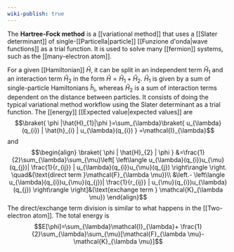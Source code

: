 ```yaml
---
wiki-publish: true
---
```

The **Hartree-Fock method** is a [[variational method]] that uses a [[Slater determinant]] of single-[[Particella|particle]] [[Funzione d'onda|wave functions]] as a trial function. It is used to solve many [[fermion]] systems, such as the [[many-electron atom]].

For a given [[Hamiltonian]] $\hat{H}$, it can be split in an independent term $\hat{H}_{1}$ and an interaction term $\hat{H}_{2}$ in the form $\hat{H}=\hat{H}_{1}+\hat{H}_{2}$. $\hat{H}_{1}$ is given by a sum of single-particle Hamiltonians $\hat{h}_{i}$, whereas $\hat{H}_{2}$ is a sum of interaction terms dependent on the distance between particles. It consists of doing the typical variational method workflow using the Slater determinant as a trial function. The [[energy]] [[Expected value|expected values]] are
$$\braket{ \phi |\hat{H}_{1}|\phi  }=\sum_{\lambda}\braket{ u_{\lambda}(q_{i}) | \hat{h}_{i} | u_{\lambda}(q_{i}) }  =\mathcal{I}_{\lambda}$$
and
$$\begin{align}
\braket{ \phi | \hat{H}_{2} | \phi } &=\frac{1}{2}\sum_{\lambda}\sum_{\mu}\left[ \left\langle  u_{\lambda}(q_{i})u_{\mu}(q_{j})| \frac{1}{r_{ij}} | u_{\lambda}(q_{i})u_{\mu}(q_{j})  \right\rangle \right. \quad&(\text{direct term }\mathcal{F}_{\lambda \mu})\\
 &\left.- \left\langle  u_{\lambda}(q_{i})u_{\mu}(q_{j})| \frac{1}{r_{ij}} | u_{\mu}(q_{i})u_{\lambda}(q_{j})  \right\rangle  \right]&(\text{exchange term } \mathcal{K}_{\lambda \mu})
\end{align}$$
The direct/exchange term division is similar to what happens in the [[Two-electron atom]]. The total energy is
$$E[\phi]=\sum_{\lambda}\mathcal{I}_{\lambda}+ \frac{1}{2}\sum_{\lambda}\sum_{\mu}[\mathcal{F}_{\lambda \mu}-\mathcal{K}_{\lambda \mu}]$$
